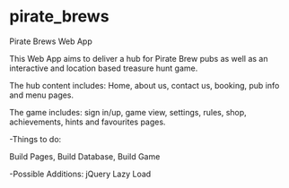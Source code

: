 # pirate_brews

Pirate Brews Web App 

This Web App aims to deliver a hub for Pirate Brew pubs as well as an interactive and location based treasure hunt game.

The hub content includes: Home, about us, contact us, booking, pub info and menu pages.

The game includes: sign in/up, game view, settings, rules, shop, achievements, hints and favourites pages.

-Things to do:

Build Pages,
Build Database,
Build Game

-Possible Additions:
jQuery Lazy Load
